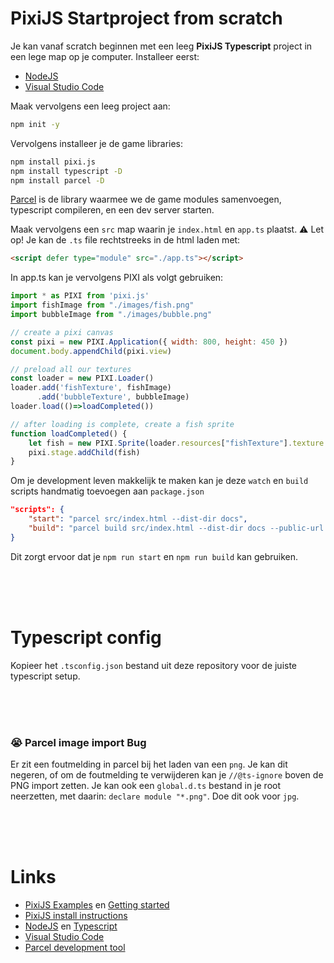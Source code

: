 # PixiJS Startproject from scratch

Je kan vanaf scratch beginnen met een leeg **PixiJS Typescript** project in een lege map op je computer. Installeer eerst:

- [NodeJS](https://nodejs.org/en/)
- [Visual Studio Code](https://code.visualstudio.com)

Maak vervolgens een leeg project aan:

```bash
npm init -y
```

Vervolgens installeer je de game libraries:

```bash
npm install pixi.js
npm install typescript -D
npm install parcel -D
```
[Parcel](https://parceljs.org) is de library waarmee we de game modules samenvoegen, typescript compileren, en een dev server starten.

Maak vervolgens een `src` map waarin je `index.html` en `app.ts` plaatst. ⚠️ Let op! Je kan de `.ts` file rechtstreeks in de html laden met:
```html
<script defer type="module" src="./app.ts"></script>
```

In app.ts kan je vervolgens PIXI als volgt gebruiken:

```javascript
import * as PIXI from 'pixi.js'
import fishImage from "./images/fish.png"
import bubbleImage from "./images/bubble.png"

// create a pixi canvas
const pixi = new PIXI.Application({ width: 800, height: 450 })
document.body.appendChild(pixi.view)

// preload all our textures
const loader = new PIXI.Loader()
loader.add('fishTexture', fishImage)
      .add('bubbleTexture', bubbleImage)
loader.load(()=>loadCompleted())

// after loading is complete, create a fish sprite
function loadCompleted() {
    let fish = new PIXI.Sprite(loader.resources["fishTexture"].texture!)
    pixi.stage.addChild(fish)
}
```

Om je development leven makkelijk te maken kan je deze `watch` en `build` scripts handmatig toevoegen aan `package.json`

```json
"scripts": {
    "start": "parcel src/index.html --dist-dir docs",
    "build": "parcel build src/index.html --dist-dir docs --public-url ./"
}
```
Dit zorgt ervoor dat je `npm run start` en `npm run build` kan gebruiken.

<br>
<br>
<br>

# Typescript config

Kopieer het `.tsconfig.json` bestand uit deze repository voor de juiste typescript setup.

<br>
<br>
<br>

### 😭 Parcel image import Bug

Er zit een foutmelding in parcel bij het laden van een `png`. Je kan dit negeren, of om de foutmelding te verwijderen kan je `//@ts-ignore` boven de PNG import zetten. Je kan ook een `global.d.ts` bestand in je root neerzetten, met daarin: `declare module "*.png"`. Doe dit ook voor `jpg`.



<br>
<br>
<br>

# Links

- [PixiJS Examples](https://pixijs.io/examples/) en [Getting started](https://pixijs.io/guides/basics/getting-started.html)
- [PixiJS install instructions](https://github.com/pixijs/pixijs)
- [NodeJS](https://nodejs.org/en/) en [Typescript](https://www.typescriptlang.org)
- [Visual Studio Code](https://code.visualstudio.com)
- [Parcel development tool](https://parceljs.org)